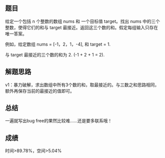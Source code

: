 ## 题目
给定一个包括 n 个整数的数组 nums 和 一个目标值 target。找出 nums 中的三个整数，使得它们的和与 target 最接近。返回这三个数的和。假定每组输入只存在唯一答案。

例如，给定数组 nums = [-1，2，1，-4], 和 target = 1.

与 target 最接近的三个数的和为 2. (-1 + 2 + 1 = 2).

## 解题思路
v1：暴力破解，求出数组中所有3个数的和，取最接近的。与三数之和思路相同，额外再保存当前的最接近的值即可。

## 总结
一遍就写出bug free的果然比较难……还是要多联系哦！

## 成绩
时间>89.78%，空间>5.04%